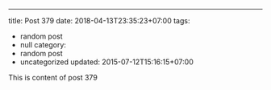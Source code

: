 ---
title: Post 379
date: 2018-04-13T23:35:23+07:00
tags:
  - random post
  - null
category:
  - random post
  - uncategorized
updated: 2015-07-12T15:16:15+07:00

This is content of post 379
